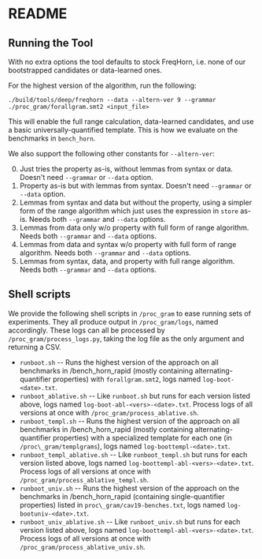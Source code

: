 # README

## Running the Tool
With no extra options the tool defaults to stock FreqHorn,
i.e. none of our bootstrapped candidates or data-learned ones.

For the highest version of the algorithm, run the following:
```
./build/tools/deep/freqhorn --data --altern-ver 9 --grammar ./proc_gram/forallgram.smt2 <input_file>
```

This will enable the full range calculation, data-learned candidates,
and use a basic universally-quantified template.
This is how we evaluate on the benchmarks in `bench_horn`.

We also support the following other constants for `--altern-ver`:

 0. Just tries the property as-is, without lemmas from syntax or data.
    Doesn't need `--grammar` or `--data` option.
 1. Property as-is but with lemmas from syntax.
    Doesn't need `--grammar` or `--data` option.
 2. Lemmas from syntax and data but without the property, using a simpler
    form of the range algorithm which just uses the expression in `store` as-is.
    Needs both `--grammar` and `--data` options.
 3. Lemmas from data only w/o property with full form of range algorithm.
    Needs both `--grammar` and `--data` options.
 4. Lemmas from data and syntax w/o property with full form of range algorithm.
    Needs both `--grammar` and `--data` options.
 5. Lemmas from syntax, data, and property with full range algorithm.
    Needs both `--grammar` and `--data` options.

## Shell scripts
We provide the following shell scripts in `/proc_gram` to ease running
sets of experiments.
They all produce output in `/proc_gram/logs`, named accordingly.
These logs can all be processed by `/proc_gram/process_logs.py`, taking
the log file as the only argument and returning a CSV.

 - `runboot.sh` -- Runs the highest version of the approach on all benchmarks
   in /bench\_horn\_rapid (mostly containing alternating-quantifier properties)
   with `forallgram.smt2`, logs named `log-boot-<date>.txt`.
 - `runboot_ablative.sh` -- Like `runboot.sh` but runs for each version
   listed above, logs named `log-boot-abl-<vers>-<date>.txt`.
   Process logs of all versions at once with `/proc_gram/process_ablative.sh`.
 - `runboot_templ.sh` -- Runs the highest version of the approach on all benchmarks
   in /bench\_horn\_rapid (mostly containing alternating-quantifier properties)
   with a specialized template for each one (in `/proc\_gram/templgrams`),
   logs named `log-boottempl-<date>.txt`.
 - `runboot_templ_ablative.sh` -- Like `runboot_templ.sh` but runs for each version
   listed above, logs named `log-boottempl-abl-<vers>-<date>.txt`.
   Process logs of all versions at once with `/proc_gram/process_ablative_templ.sh`.
 - `runboot_univ.sh` -- Runs the highest version of the approach on the
   benchmarks in /bench\_horn\_rapid (containing single-quantifier properties)
   listed in `proc\_gram/cav19-benches.txt`, logs named `log-bootuniv-<date>.txt`.
 - `runboot_univ_ablative.sh` -- Like `runboot_univ.sh` but runs for each version
   listed above, logs named `log-boottempl-abl-<vers>-<date>.txt`.
   Process logs of all versions at once with `/proc_gram/process_ablative_univ.sh`.
